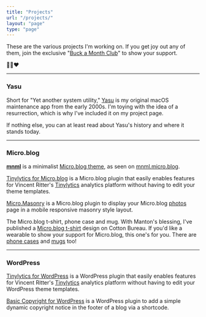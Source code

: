 ```yaml
---
title: "Projects"
url: "/projects/"
layout: "page"
type: "page"
---
```


These are the various projects I'm working on. If you get joy out any of them, join the exclusive "[Buck a Month Club](https://buymeacoffee.com/jim.mitchell/membership)" to show your support.

✌🏻❤️

---

### Yasu

Short for "Yet another system utility," [Yasu](/yasu/) is my original macOS maintenance app from the early 2000s. I'm toying with the idea of a resurrection, which is why I've included it on my project page.

If nothing else, you can at least read about Yasu's history and where it stands today.

---

### Micro.blog

**[mnml](https://github.com/jimmitchell/mnml)** is a minimalist [Micro.blog theme](https://micro.blog/account/plugins/view/138), as seen on [mnml.micro.blog](https://mnml.micro.blog).

[Tinylytics for Micro.blog](https://jimmitchell.org/tinylytics-for-microblog/) is a Micro.blog plugin that easily enables features for Vincent Ritter's [Tinylytics](https://tinylytics.app) analytics platform without having to edit your theme templates.

[Micro.Masonry](https://micro.blog/account/plugins/view/137) is a Micro.blog plugin to display your Micro.blog [photos](https://micro.jimmitchell.org/photos) page in a mobile responsive masonry style layout.

The Micro.blog t-shirt, phone case and mug. With Manton's blessing, I've published a [Micro.blog t-shirt](https://cottonbureau.com/p/ZJUKRZ/shirt/microblog-tee#/27062466/tee-men-premium-lightweight-vintage-black-tri-blend-s) design on Cotton Bureau. If you'd like a wearable to show your support for Micro.blog, this one's for you. There are [phone cases](https://cottonbureau.com/p/P3KM3N/phonecase/microblog-phone-case#/27065688/iphone-16-iphone-16-pro-tough-magsafe-charcoal) and [mugs](https://cottonbureau.com/p/TCA4JV/drinkware/microblog-mug#/27710595/mug-everyday-mug-white-ceramic-11-oz.) too!

---

### WordPress

[Tinylytics for WordPress](https://wordpress.org/plugins/jmitch-tinylytics/) is a WordPress plugin that easily enables features for Vincent Ritter's [Tinylytics](https://tinylytics.app) analytics platform without having to edit your WordPress theme templates.

[Basic Copyright for WordPress](https://wordpress.org/plugins/basic-copyright/) is a WordPress plugin to add a simple dynamic copyright notice in the footer of a blog via a shortcode.
